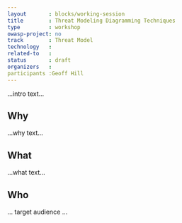 ```yaml
---
layout       : blocks/working-session
title        : Threat Modeling Diagramming Techniques
type         : workshop
owasp-project: no
track        : Threat Model
technology   :
related-to   :
status       : draft
organizers   :
participants :Geoff Hill
---
```


...intro text...

## Why

...why text...

## What

...what text...

## Who

... target audience ...
